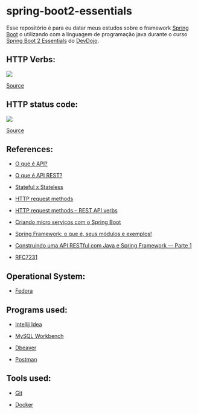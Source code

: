 # spring-boot2-essentials

Esse repositório é para eu datar meus estudos sobre o framework [Spring Boot](https://spring.io/) o utilizando com a linguagem de programação java
durante o curso [Spring Boot 2 Essentials](https://www.youtube.com/watch?v=bCzsSXE4Jzg&list=PL62G310vn6nFBIxp6ZwGnm8xMcGE3VA5H)
do [DevDojo](https://www.youtube.com/channel/UCjF0OccBT05WxsJb2zNkL4g).

## HTTP Verbs:

![](https://github.com/lipegomes/spring-boot2-essentials/blob/main/assets/img/crud-grid.jpeg)

[Source](https://miro.medium.com/max/1400/1*O4Y4wXZGBH1ts4x1Ks2_YQ.jpeg)

## HTTP status code:

![](https://github.com/lipegomes/spring-boot2-essentials/blob/main/assets/img/status-code.png)

[Source](https://www.steveschoger.com/status-code-poster/img/status-code.png)

## References:

- [O que é API?](https://www.redhat.com/pt-br/topics/api/what-are-application-programming-interfaces)

- [O que é API REST?](https://www.redhat.com/pt-br/topics/api/what-is-a-rest-api)

- [Stateful x Stateless](https://www.redhat.com/pt-br/topics/cloud-native-apps/stateful-vs-stateless)

- [HTTP request methods](https://developer.mozilla.org/en-US/docs/Web/HTTP/Methods)

- [HTTP request methods – REST API verbs](https://nlogn.in/http-request-methods-rest-api-verbs/)

- [Criando micro serviços com o Spring Boot](https://www.infoq.com/br/articles/boot-microservices/)

- [Spring Framework: o que é, seus módulos e exemplos!](https://blog.geekhunter.com.br/spring-framework/)

- [Construindo uma API RESTful com Java e Spring Framework — Parte 1](https://mari-azevedo.medium.com/construindo-uma-api-restful-com-java-e-spring-framework-46b74371d107)

- [RFC7231](https://datatracker.ietf.org/doc/html/rfc7231)

## Operational System:

- [Fedora](https://getfedora.org/)

## Programs used:

- [Intellij Idea](https://www.jetbrains.com/idea/)

- [MySQL Workbench](https://www.mysql.com/products/workbench/)

- [Dbeaver](https://dbeaver.io/)

- [Postman](https://www.postman.com/downloads/)

## Tools used:

- [Git](https://git-scm.com/)

- [Docker](https://www.docker.com/)
